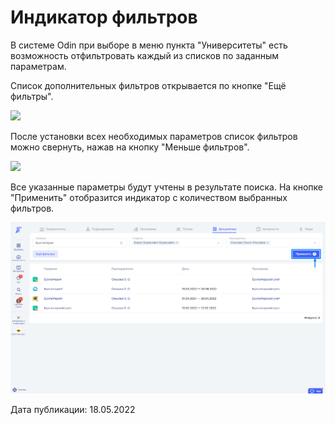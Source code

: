 # Индикатор фильтров

В системе Odin при выборе в меню пункта "Университеты" есть возможность отфильтровать каждый из списков по заданным параметрам.

Список дополнительных фильтров открывается по кнопке "Ещё фильтры".

![](https://lh3.googleusercontent.com/qXAVzIaOhKsPSnSLOzNuaN1UZ898qdYl5Bprd800iCKglmNtMK9vBUZ9NLpIhKb41zi91VA8CKQmEWLpTxBq07YJP6j\_0Gzualr8\_YkUBotXvJgovzL1K9t0IkwxA7X0OXAt-yFQ2lmErvbsKQ)

После установки всех необходимых параметров список фильтров можно свернуть, нажав на кнопку "Меньше фильтров".

![](https://lh4.googleusercontent.com/tiWz0djBhuqUbk0Mh8g6gJebIWtCtTsrGmu19462E4ca709juqmNSxe0uekukXiF7TZsiK0EW9Tg3Nn7yxlrX2D-FhIlVbwkWVIUVL4\_FkTW-xEy1yaxBe4hzTdBN0XI\_VHEetvHH0OjJ3DfKg)

Все указанные параметры будут учтены в результате поиска. На кнопке "Применить" отобразится индикатор с количеством выбранных фильтров.

![](<../../.gitbook/assets/image (4) (10).png>)

Дата публикации: 18.05.2022
